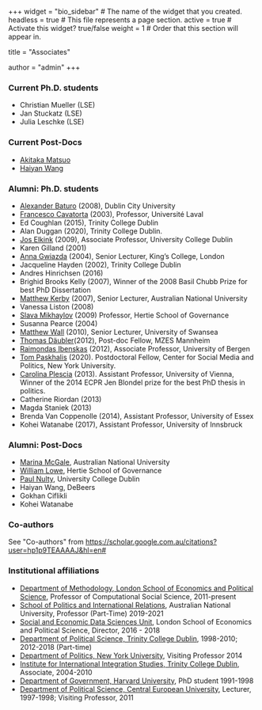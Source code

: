 +++
widget = "bio_sidebar"  # The name of the widget that you created.
headless = true  # This file represents a page section.
active = true  # Activate this widget? true/false
weight = 1  # Order that this section will appear in.

title = "Associates"

author = "admin"
+++

### Current Ph.D. students

*   Christian Mueller (LSE)
*   Jan Stuckatz (LSE)
*   Julia Leschke (LSE)

### Current Post-Docs

*   [Akitaka Matsuo](http://amatsuo.net)
*   [Haiyan Wang](https://github.com/HaiyanLW)

### Alumni: Ph.D. students

*   [Alexander Baturo](https://www.dcu.ie/law_and_government/people/alex-baturo.shtml) (2008), Dublin City University
*   [Francesco Cavatorta](https://www.pol.ulaval.ca/?pid=1555) (2003), Professor, Université Laval
*   Ed Coughlan (2015), Trinity College Dublin
*   Alan Duggan (2020), Trinity College Dublin.
*   [Jos Elkink](https://people.ucd.ie/jos.elkink) (2009), Associate Professor, University College Dublin
*   Karen Gilland (2001)
*   [Anna Gwiazda](https://www.kcl.ac.uk/people/anna-gwiazda) (2004), Senior Lecturer, King’s College, London
*   Jacqueline Hayden (2002), Trinity College Dublin
*   Andres Hinrichsen (2016)
*   Brighid Brooks Kelly (2007), Winner of the 2008 Basil Chubb Prize for best PhD Dissertation
*   [Matthew Kerby](http://politicsir.cass.anu.edu.au/people/profile/dr-matthew-kerby) (2007), Senior Lecturer, Australian National University
*   Vanessa Liston (2008)
*   [Slava Mikhaylov](http://www.smikhaylov.net/) (2009) Professor, Hertie School of Governance
*   Susanna Pearce (2004)
*   [Matthew Wall](https://www.swansea.ac.uk/staff/arts-and-humanities/academic/wallm/) (2010), Senior Lecturer, University of Swansea
*   [Thomas Däubler](http://www.mzes.uni-mannheim.de/d7/en/profiles/thomas-daubler "Thomas Däubler")(2012), Post-doc Fellow, MZES Mannheim
*   [Raimondas Ibenskas](https://www.uib.no/en/persons/Raimondas.Ibenskas) (2012), Associate Professor, University of Bergen
*   [Tom Paskhalis](https://tom.paskhal.is/) (2020).  Postdoctoral Fellow, Center for Social Media and Politics, New York University.
*   [Carolina Plescia](https://carolinaplescia.wordpress.com/) (2013). Assistant Professor, University of Vienna, Winner of the 2014 ECPR Jen Blondel prize for the best PhD thesis in politics.
*   Catherine Riordan (2013)
*   Magda Staniek (2013)
*   Brenda Van Coppenolle (2014), Assistant Professor, University of Essex
*   Kohei Watanabe (2017), Assistant Professor, University of Innsbruck

### Alumni: Post-Docs

*   [Marina McGale](mailto:elagcmm@gmail.com "Marina McGale"), Australian National University
*   [William Lowe](http://conjugateprior.org), Hertie School of Governance
*   [Paul Nulty](https://github.com/pnulty), University College Dublin
*   Haiyan Wang, DeBeers
*   Gokhan Ciflikli
*   Kohei Watanabe

### Co-authors

See "Co-authors" from https://scholar.google.com.au/citations?user=hp1p9TEAAAAJ&hl=en#


### Institutional affiliations

*   [Department of Methodology, London School of Economics and Political Science](http://www.lse.ac.uk/methodology/), Professor of Computational Social Science, 2011-present
*   [School of Politics and International Relations](http://politicsir.cass.anu.edu.au/), Australian National University, Professor (Part-Time) 2019-2021
*   [Social and Economic Data Sciences Unit](http://lse.ac.uk/seds/), London School of Economics and Political Science, Director, 2016 - 2018
*   [Department of Political Science, Trinity College Dublin](http://www.politics.tcd.ie/ "Trinity College Dublin Political Science"), 1998-2010; 2012-2018 (Part-time)
*   [Department of Politics, New York University](http://politics.as.nyu.edu/page/home), Visiting Professor 2014
*   [Institute for International Integration Studies, Trinity College Dublin](http://www.tcd.ie/iiis/ "IIIS, Trinity College"), Associate, 2004-2010
*   [Department of Government, Harvard University](http://www.gov.harvard.edu/ "Dept. of Government, Harvard U."), PhD student 1991-1998
*   [Department of Political Science, Central European University](http://web.ceu.hu/polsci/ "CEU Dept. of Political Science"), Lecturer, 1997-1998; Visiting Professor, 2011
